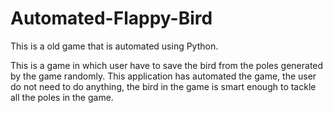 # Automated-Flappy-Bird
This is a old game that is automated using Python.


This is a game in which user have to save the bird from the poles generated by the game randomly. This application has automated the game, the user do not need to do anything, the bird in the game is smart enough to tackle all the poles in the game.
